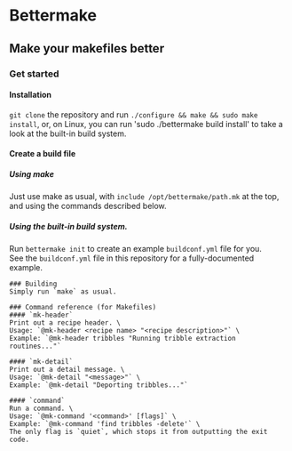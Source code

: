 # Bettermake
## Make your makefiles better
### Get started
#### Installation
`git clone` the repository and run `./configure && make && sudo make install`, or, on Linux, you can run 'sudo ./bettermake build install' to take a look at the built-in build system.

#### Create a build file
##### Using make
Just use make as usual, with `include /opt/bettermake/path.mk` at the top, and using the commands described below.
##### Using the built-in build system.
Run `bettermake init` to create an example `buildconf.yml` file for you. \
See the `buildconf.yml` file in this repository for a fully-documented example.
```
### Building
Simply run `make` as usual.

### Command reference (for Makefiles)
#### `mk-header`
Print out a recipe header. \
Usage: `@mk-header <recipe name> "<recipe description>"` \
Example: `@mk-header tribbles "Running tribble extraction routines..."`

#### `mk-detail`
Print out a detail message. \
Usage: `@mk-detail "<message>"` \
Example: `@mk-detail "Deporting tribbles..."`

#### `command`
Run a command. \
Usage: `@mk-command '<command>' [flags]` \
Example: `@mk-command 'find tribbles -delete'` \
The only flag is `quiet`, which stops it from outputting the exit code.
